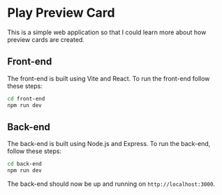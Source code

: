 # Play Preview Card

This is a simple web application so that I could learn more about how preview cards are created.

## Front-end

The front-end is built using Vite and React. To run the front-end follow these steps:

```bash
cd front-end
npm run dev
```

## Back-end

The back-end is built using Node.js and Express. To run the back-end, follow these steps:

```bash
cd back-end
npm run dev
```

The back-end should now be up and running on `http://localhost:3000`.
